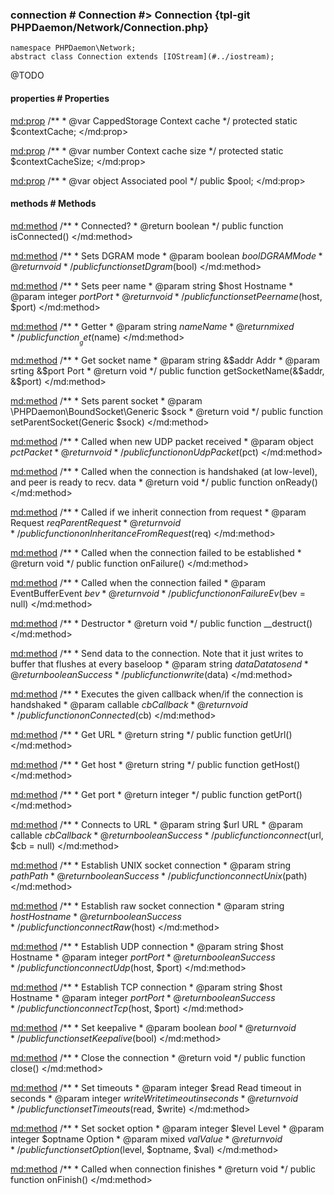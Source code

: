 ### connection # Connection #> Connection {tpl-git PHPDaemon/Network/Connection.php}

```php:p
namespace PHPDaemon\Network;
abstract class Connection extends [IOStream](#../iostream);
```

@TODO

<!-- include-namespace path="\PHPDaemon\Network\Connection" commit="" level="" access="" -->
#### properties # Properties

<md:prop>
/**
	 * @var CappedStorage Context cache
	 */
protected static $contextCache;
</md:prop>

<md:prop>
/**
	 * @var number Context cache size
	 */
protected static $contextCacheSize;
</md:prop>

<md:prop>
/**
	 * @var object Associated pool
	 */
public $pool;
</md:prop>

#### methods # Methods

<md:method>
/**
	 * Connected?
	 * @return boolean
	 */
public function isConnected()
</md:method>

<md:method>
/**
	 * Sets DGRAM mode
	 * @param  boolean $bool DGRAM Mode
	 * @return void
	 */
public function setDgram($bool)
</md:method>

<md:method>
/**
	 * Sets peer name
	 * @param  string  $host Hostname
	 * @param  integer $port Port
	 * @return void
	 */
public function setPeername($host, $port)
</md:method>

<md:method>
/**
	 * Getter
	 * @param  string $name Name
	 * @return mixed
	 */
public function __get($name)
</md:method>

<md:method>
/**
	 * Get socket name
	 * @param  string &$addr Addr
	 * @param  srting &$port Port
	 * @return void
	 */
public function getSocketName(&$addr, &$port)
</md:method>

<md:method>
/**
	 * Sets parent socket
	 * @param \PHPDaemon\BoundSocket\Generic $sock
	 * @return void
	 */
public function setParentSocket(Generic $sock)
</md:method>

<md:method>
/**
	 * Called when new UDP packet received
	 * @param  object $pct Packet
	 * @return void
	 */
public function onUdpPacket($pct)
</md:method>

<md:method>
/**
	 * Called when the connection is handshaked (at low-level), and peer is ready to recv. data
	 * @return void
	 */
public function onReady()
</md:method>

<md:method>
/**
	 * Called if we inherit connection from request
	 * @param  Request $req Parent Request
	 * @return void
	 */
public function onInheritanceFromRequest($req)
</md:method>

<md:method>
/**
	 * Called when the connection failed to be established
	 * @return void
	 */
public function onFailure()
</md:method>

<md:method>
/**
	 * Called when the connection failed
	 * @param  EventBufferEvent $bev
	 * @return void
	 */
public function onFailureEv($bev = null)
</md:method>

<md:method>
/**
	 * Destructor
	 * @return void
	 */
public function __destruct()
</md:method>

<md:method>
/**
	 * Send data to the connection. Note that it just writes to buffer that flushes at every baseloop
	 * @param  string  $data Data to send
	 * @return boolean       Success
	 */
public function write($data)
</md:method>

<md:method>
/**
	 * Executes the given callback when/if the connection is handshaked
	 * @param  callable $cb Callback
	 * @return void
	 */
public function onConnected($cb)
</md:method>

<md:method>
/**
	 * Get URL
	 * @return string
	 */
public function getUrl()
</md:method>

<md:method>
/**
	 * Get host
	 * @return string
	 */
public function getHost()
</md:method>

<md:method>
/**
	 * Get port
	 * @return integer
	 */
public function getPort()
</md:method>

<md:method>
/**
	 * Connects to URL
	 * @param  string   $url URL
	 * @param  callable $cb  Callback
	 * @return boolean       Success
	 */
public function connect($url, $cb = null)
</md:method>

<md:method>
/**
	 * Establish UNIX socket connection
	 * @param  string  $path Path
	 * @return boolean       Success
	 */
public function connectUnix($path)
</md:method>

<md:method>
/**
	 * Establish raw socket connection
	 * @param  string  $host Hostname
	 * @return boolean       Success
	 */
public function connectRaw($host)
</md:method>

<md:method>
/**
	 * Establish UDP connection
	 * @param  string  $host Hostname
	 * @param  integer $port Port
	 * @return boolean       Success
	 */
public function connectUdp($host, $port)
</md:method>

<md:method>
/**
	 * Establish TCP connection
	 * @param  string  $host Hostname
	 * @param  integer $port Port
	 * @return boolean       Success
	 */
public function connectTcp($host, $port)
</md:method>

<md:method>
/**
	 * Set keepalive
	 * @param  boolean $bool
	 * @return void
	 */
public function setKeepalive($bool)
</md:method>

<md:method>
/**
	 * Close the connection
	 * @return void
	 */
public function close()
</md:method>

<md:method>
/**
	 * Set timeouts
	 * @param  integer $read  Read timeout in seconds
	 * @param  integer $write Write timeout in seconds
	 * @return void
	 */
public function setTimeouts($read, $write)
</md:method>

<md:method>
/**
	 * Set socket option
	 * @param  integer $level   Level
	 * @param  integer $optname Option
	 * @param  mixed   $val     Value
	 * @return void
	 */
public function setOption($level, $optname, $val)
</md:method>

<md:method>
/**
	 * Called when connection finishes
	 * @return void
	 */
public function onFinish()
</md:method>


<!--/ include-namespace -->
